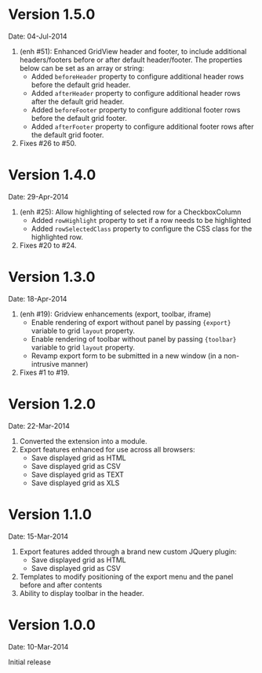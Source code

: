 Version 1.5.0
=============

Date: 04-Jul-2014

1. (enh #51): Enhanced GridView header and footer, to include additional headers/footers before or after default header/footer. 
   The properties below can be set as an array or string:
    - Added `beforeHeader` property to configure additional header rows before the default grid header. 
    - Added `afterHeader` property to configure additional header rows after the default grid header. 
    - Added `beforeFooter` property to configure additional footer rows before the default grid footer. 
    - Added `afterFooter` property to configure additional footer rows after the default grid footer. 
2. Fixes #26 to #50.

Version 1.4.0
=============

Date: 29-Apr-2014

1. (enh #25): Allow highlighting of selected row for a CheckboxColumn
    - Added `rowHighlight` property to set if a row needs to be highlighted
    - Added `rowSelectedClass` property to configure the CSS class for the highlighted row.
2. Fixes #20 to #24.

Version 1.3.0
=============

Date: 18-Apr-2014

1. (enh #19): Gridview enhancements (export, toolbar, iframe)
    - Enable rendering of export without panel by passing `{export}` variable to grid `layout` property.
    - Enable rendering of toolbar without panel by passing `{toolbar}` variable to grid `layout` property.
    - Revamp export form to be submitted in a new window (in a non-intrusive manner)
2. Fixes #1 to #19.

Version 1.2.0
=============

Date: 22-Mar-2014

1. Converted the extension into a module.
2. Export features enhanced for use across all browsers:
   - Save displayed grid as HTML
   - Save displayed grid as CSV
   - Save displayed grid as TEXT
   - Save displayed grid as XLS

Version 1.1.0
=============

Date: 15-Mar-2014

1. Export features added through a brand new custom JQuery plugin:
   - Save displayed grid as HTML
   - Save displayed grid as CSV
2. Templates to modify positioning of the export menu and the panel before and after contents
3. Ability to display toolbar in the header.

Version 1.0.0
=============

Date: 10-Mar-2014

Initial release
